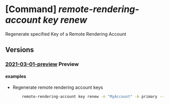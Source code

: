 # [Command] _remote-rendering-account key renew_

Regenerate specified Key of a Remote Rendering Account

## Versions

### [2021-03-01-preview](/Resources/mgmt-plane/L3N1YnNjcmlwdGlvbnMve30vcmVzb3VyY2Vncm91cHMve30vcHJvdmlkZXJzL21pY3Jvc29mdC5taXhlZHJlYWxpdHkvcmVtb3RlcmVuZGVyaW5nYWNjb3VudHMve30vcmVnZW5lcmF0ZWtleXM=/2021-03-01-preview.xml) **Preview**

<!-- mgmt-plane /subscriptions/{}/resourcegroups/{}/providers/microsoft.mixedreality/remoterenderingaccounts/{}/regeneratekeys 2021-03-01-preview -->

#### examples

- Regenerate remote rendering account keys
    ```bash
        remote-rendering-account key renew -n "MyAccount" -k primary --resource-group "MyResourceGroup"
    ```
